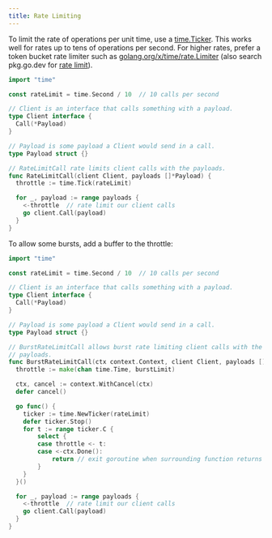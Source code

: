 ```yaml
---
title: Rate Limiting
---
```


To limit the rate of operations per unit time, use a [time.Ticker](https://pkg.go.dev/time/#NewTicker).
This works well for rates up to tens of operations per second.
For higher rates, prefer a token bucket rate limiter such as [golang.org/x/time/rate.Limiter](https://pkg.go.dev/golang.org/x/time/rate) (also search pkg.go.dev for
[rate limit](http://pkg.go.dev/search?q=rate+limit)).

```go
import "time"

const rateLimit = time.Second / 10  // 10 calls per second

// Client is an interface that calls something with a payload.
type Client interface {
  Call(*Payload)
}

// Payload is some payload a Client would send in a call.
type Payload struct {}

// RateLimitCall rate limits client calls with the payloads.
func RateLimitCall(client Client, payloads []*Payload) {
  throttle := time.Tick(rateLimit)

  for _, payload := range payloads {
    <-throttle  // rate limit our client calls
    go client.Call(payload)
  }
}
```

To allow some bursts, add a buffer to the throttle:
```go
import "time"

const rateLimit = time.Second / 10  // 10 calls per second

// Client is an interface that calls something with a payload.
type Client interface {
  Call(*Payload)
}

// Payload is some payload a Client would send in a call.
type Payload struct {}

// BurstRateLimitCall allows burst rate limiting client calls with the
// payloads.
func BurstRateLimitCall(ctx context.Context, client Client, payloads []*Payload, burstLimit int) {
  throttle := make(chan time.Time, burstLimit)

  ctx, cancel := context.WithCancel(ctx)
  defer cancel()

  go func() {
    ticker := time.NewTicker(rateLimit)
    defer ticker.Stop()
    for t := range ticker.C {
        select {
        case throttle <- t:
        case <-ctx.Done():
            return // exit goroutine when surrounding function returns
        }
    }
  }()

  for _, payload := range payloads {
    <-throttle  // rate limit our client calls
    go client.Call(payload)
  }
}
```

